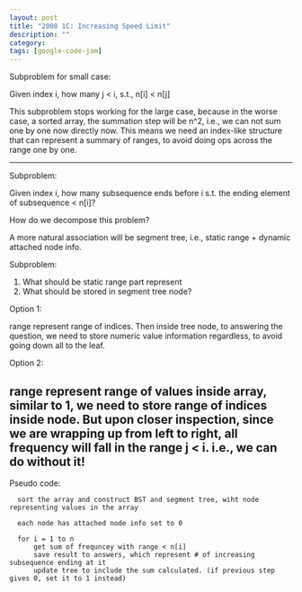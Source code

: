 ```yaml
---
layout: post
title: "2008 1C: Increasing Speed Limit"
description: ""
category: 
tags: [google-code-jam]
---
```


Subproblem for small case:

  Given index i, how many j < i, s.t., n[i] < n[j]

This subproblem stops working for the large case, because in the worse case, a sorted array, the summation step will be n^2, i.e., we can not sum one by one
now directly now. This means we need an index-like structure that can represent a summary of ranges, to avoid doing ops across the range one
by one.

-------
Subproblem: 
  
  Given index i, how many subsequence ends before i s.t. the ending element of subsequence < n[i]?

How do we decompose this problem?

A more natural association will be segment tree, i.e., static range + dynamic attached node info. 

Subproblem: 

  1. What should be static range part represent
  2. What should be stored in segment tree node?

Option 1:

range represent range of indices. Then inside tree node, to answering the question, we need to store numeric value information regardless,
to avoid going down all to the leaf.

Option 2:

range represent range of values inside array, similar to 1, we need to store range of indices inside node. But upon closer inspection,
since we are wrapping up from left to right, all frequency will fall in the range j < i. i.e., we can do without it!
------

Pseudo code:

```
  sort the array and construct BST and segment tree, wiht node representing values in the array

  each node has attached node info set to 0

  for i = 1 to n
      get sum of frequncey with range < n[i]
      save result to answers, which represent # of increasing subsequence ending at it
      update tree to include the sum calculated. (if previous step gives 0, set it to 1 instead)

```

 
